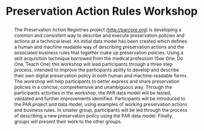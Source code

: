 ---
abstract: 'The Preservation Action Registries project (http://parcore.org) is developing
  a common and consistent way to describe and execute preservation policies and actions
  at a technical level. An initial data model has been created which defines a human
  and machine readable way of describing preservation actions and the associated business
  rules that together make up preservation policies.

  Using a skill acquisition technique borrowed from the medical profession (See One,
  Do One, Teach One) this workshop will lead participants through a three step process,
  intended to improve the participants ability to develop and describe their own digital
  preservation policy in both human and machine-readable forms. The workshop will
  help participants to better express and share preservation policies in a concise,
  comprehensive and unambiguous way. Through the participants activities in the workshop,
  the PAR data model will be tested, validated and further improvements identified.

  Participants will be introduced to the PAR project and data model, using examples
  of working preservation actions and business rules. In smaller group, participants
  will be led through the process of describing a new preservation policy using the
  PAR data model. Finally, groups will present their work to the other groups.'
creators:
- Tilbury, Jon
- Romkey, Sarah
- Wilson, Carl
- O’Sullivan, Jack
- Addis, Matthew
- Simpson, Justin
date: null
document_url: https://services.phaidra.univie.ac.at/api/object/o:1079845/download
grand_parent: iPRES
institutions: []
keywords: []
landing_page_url: https://phaidra.univie.ac.at/o:1079845
language: eng
layout: publication
license: CC BY 4.0 International
notes_url: null
parent: iPRES 2019
publication_type: paper
size: 161879
slides_url: null
source_name: iPRES
stream_url: null
title: 'Preservation Action Rules Workshop '
year: 2019
---